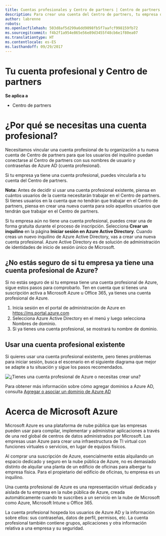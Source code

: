```yaml
---
title: Cuentas profesionales y Centro de partners | Centro de partners
description: Para crear una cuenta del Centro de partners, tu empresa debe tener una cuenta profesional.
author: labrenne
robots: 
ms.openlocfilehash: 503d8af5d299a6dd9098fb5f7aafcf998159fb72
ms.sourcegitcommit: f4b2f1a954e865e56e89d3455f48cb6e1f80ea07
ms.translationtype: HT
ms.contentlocale: es-ES
ms.lasthandoff: 09/29/2017
---
```

# <a name="your-work-account-and-partner-center"></a>Tu cuenta profesional y Centro de partners  

**Se aplica a**

-  Centro de partners

# <a name="why-you-need-a-work-account"></a>¿Por qué se necesitas una cuenta profesional?

Necesitamos vincular una cuenta profesional de tu organización a tu nueva cuenta de Centro de partners para que los usuarios del inquilino puedan conectarse al Centro de partners con sus nombres de usuario y contraseñas de Azure AD (cuenta profesional).

Si tu empresa ya tiene una cuenta profesional, puedes vincularla a tu cuenta del Centro de partners. 

**Nota:** Antes de decidir si usar una cuenta profesional existente, piensa en cuántos usuarios de la cuenta necesitarán trabajar en el Centro de partners. Si tienes usuarios en la cuenta que no tendrán que trabajar en el Centro de partners, piensa en crear una nueva cuenta para solo aquellos usuarios que tendrán que trabajar en el Centro de partners.

Si tu empresa aún no tiene una cuenta profesional, puedes crear una de forma gratuita durante el proceso de inscripción. Selecciona **Crear un inquilino** en la página **Iniciar sesión en Azure Active Directory**. Cuando creas un nuevo inquilino de Azure Active Directory, vas a crear una nueva cuenta profesional. Azure Active Directory es de solución de administración de identidades de inicio de sesión único de Microsoft.

## <a name="not-sure-if-your-company-already-has-an-azure-work-account"></a>¿No estás seguro de si tu empresa ya tiene una cuenta profesional de Azure?

Si no estás seguro de si tu empresa tiene una cuenta profesional de Azure, sigue estos pasos para comprobarlo. Ten en cuenta que si tienes una suscripción activa a Microsoft Azure u Office 365, ya tienes una cuenta profesional de Azure.
1.  Inicia sesión en el portal de administración de Azure en https://ms.portal.azure.com
2.  Selecciona Azure Active Directory en el menú y luego selecciona Nombres de dominio.
3.  Si ya tienes una cuenta profesional, se mostrará tu nombre de dominio.

## <a name="using-an-existing-work-account"></a>Usar una cuenta profesional existente

Si quieres usar una cuenta profesional existente, pero tienes problemas para iniciar sesión, busca el escenario en el siguiente diagrama que mejor se adapte a tu situación y sigue los pasos recomendados. 

![¿Tienes una cuenta profesional de Azure o necesitas crear una?](images/onboardingAADFlow.png)

Para obtener más información sobre cómo agregar dominios a Azure AD, consulta [Agregar o asociar un dominio de Azure AD](https://docs.microsoft.com/azure/active-directory/active-directory-add-domain)

# <a name="about-microsoft-azure"></a>Acerca de Microsoft Azure

Microsoft Azure es una plataforma de nube pública que las empresas pueden usar para compilar, implementar y administrar aplicaciones a través de una red global de centros de datos administrados por Microsoft. Las empresas usan Azure para crear una infraestructura de TI virtual con funciones virtuales o servicios, en lugar de equipos físicos. 

Al comprar una suscripción de Azure, esencialmente estás alquilando un espacio dedicado y seguro en la nube pública de Azure, no es demasiado distinto de alquilar una planta de un edificio de oficinas para albergar tu empresa física. Para el propietario del edificio de oficinas, tu empresa es un inquilino. 

Una cuenta profesional de Azure es una representación virtual dedicada y aislada de tu empresa en la nube pública de Azure, creada automáticamente cuando te suscribes a un servicio en la nube de Microsoft como Azure, Microsoft Intune u Office 365. 

La cuenta profesional hospeda los usuarios de Azure AD y la información sobre ellos: sus contraseñas, datos de perfil, permisos, etc. La cuenta profesional también contiene grupos, aplicaciones y otra información relativa a una empresa y su seguridad. 
